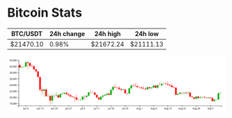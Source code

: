 # Bitcoin Stats

BTC/USDT|24h change|24h high|24h low|
|---|---|---|---|
|$21470.10|0.98%|$21672.24|$21111.13|

<img src="./chart.svg">
